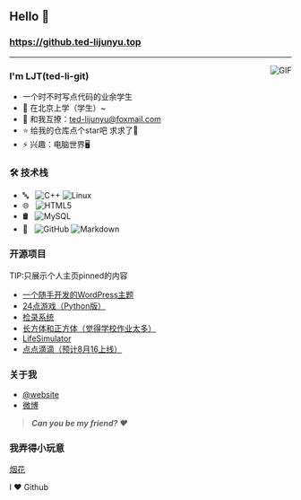 ## Hello 👋
###  https://github.ted-lijunyu.top
---
<img align="right" alt="GIF" src="https://raw.githubusercontent.com/JoeyBling/JoeyBling/master/pic/pusheencode.gif" />

### I'm LJT(ted-li-git)

- 一个时不时写点代码的业余学生
- 🌱 在北京上学（学生）~
- 💬 和我互撩：[ted-lijunyu@foxmail.com](mailto:ted-lijunyu@foxmail.com)
- ⭐ 给我的仓库点个star吧 求求了🥹
- ⚡ 兴趣：电脑世界🖥️

### 🛠 技术栈

  - 🔤 &#160; ![C++](https://img.shields.io/badge/c++-gray?logo=cplusplus)
![Linux](https://img.shields.io/badge/Linux-gray?logo=linux)
- 🌐 &#160; ![HTML5](https://img.shields.io/badge/-HTML5-333333?style=flat&logo=HTML5)
- 🛢 &#160; ![MySQL](https://img.shields.io/badge/-MySQL-333333?style=flat&logo=mysql)
- 🔧 &#160; ![GitHub](https://img.shields.io/badge/-GitHub-333333?style=flat&logo=github)
![Markdown](https://img.shields.io/badge/-Markdown-333333?style=flat&logo=markdown)

### 开源项目
TIP:只展示个人主页pinned的内容
- [一个随手开发的WordPress主题](https://github.com/ted-li-git/wordpress-theme-wex)
- [24点游戏（Python版）](https://github.com/ted-li-git/24point-game)
- [检录系统](https://github.com/ted-li-git/registration)
- [长方体和正方体（觉得学校作业太多）](https://github.com/ted-li-git/Cuboids-and-cubes)
- [LifeSimulator](https://github.com/ted-li-git/LifeSimulator)
- [点点滴滴（预计8月16上线）](https://github.com/ted-li-git/little-water)

### 关于我
- [@website](https://ted-lijunyu.top)
- [微博](http://weibo.com/tedlijunyu)

> ***Can you be my friend? ❤️***

### 我弄得小玩意
[烟花](https://github.ted-lijunyu.top/fireworks)

I ❤️ Github
